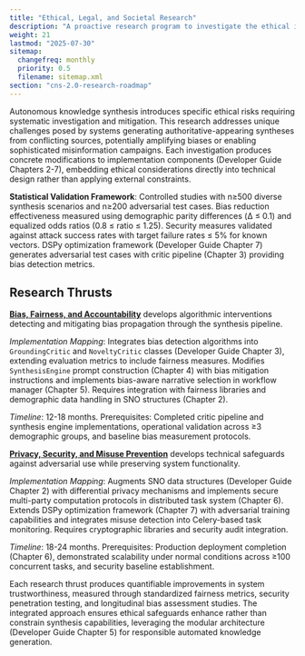 ```yaml
---
title: "Ethical, Legal, and Societal Research"
description: "A proactive research program to investigate the ethical implications of CNS 2.0 and develop frameworks for its responsible deployment."
weight: 21
lastmod: "2025-07-30"
sitemap:
  changefreq: monthly
  priority: 0.5
  filename: sitemap.xml
section: "cns-2.0-research-roadmap"
---
```


Autonomous knowledge synthesis introduces specific ethical risks requiring systematic investigation and mitigation. This research addresses unique challenges posed by systems generating authoritative-appearing syntheses from conflicting sources, potentially amplifying biases or enabling sophisticated misinformation campaigns. Each investigation produces concrete modifications to implementation components (Developer Guide Chapters 2-7), embedding ethical considerations directly into technical design rather than applying external constraints.

**Statistical Validation Framework**: Controlled studies with n≥500 diverse synthesis scenarios and n≥200 adversarial test cases. Bias reduction effectiveness measured using demographic parity differences (Δ ≤ 0.1) and equalized odds ratios (0.8 ≤ ratio ≤ 1.25). Security measures validated against attack success rates with target failure rates ≤ 5% for known vectors. DSPy optimization framework (Developer Guide Chapter 7) generates adversarial test cases with critic pipeline (Chapter 3) providing bias detection metrics.

## Research Thrusts

**[Bias, Fairness, and Accountability](./1-bias-fairness-and-accountability/)** develops algorithmic interventions detecting and mitigating bias propagation through the synthesis pipeline.

*Implementation Mapping*: Integrates bias detection algorithms into `GroundingCritic` and `NoveltyCritic` classes (Developer Guide Chapter 3), extending evaluation metrics to include fairness measures. Modifies `SynthesisEngine` prompt construction (Chapter 4) with bias mitigation instructions and implements bias-aware narrative selection in workflow manager (Chapter 5). Requires integration with fairness libraries and demographic data handling in SNO structures (Chapter 2).

*Timeline*: 12-18 months. Prerequisites: Completed critic pipeline and synthesis engine implementations, operational validation across ≥3 demographic groups, and baseline bias measurement protocols.

**[Privacy, Security, and Misuse Prevention](./2-privacy-security-and-misuse-prevention/)** develops technical safeguards against adversarial use while preserving system functionality.

*Implementation Mapping*: Augments SNO data structures (Developer Guide Chapter 2) with differential privacy mechanisms and implements secure multi-party computation protocols in distributed task system (Chapter 6). Extends DSPy optimization framework (Chapter 7) with adversarial training capabilities and integrates misuse detection into Celery-based task monitoring. Requires cryptographic libraries and security audit integration.

*Timeline*: 18-24 months. Prerequisites: Production deployment completion (Chapter 6), demonstrated scalability under normal conditions across ≥100 concurrent tasks, and security baseline establishment.

Each research thrust produces quantifiable improvements in system trustworthiness, measured through standardized fairness metrics, security penetration testing, and longitudinal bias assessment studies. The integrated approach ensures ethical safeguards enhance rather than constrain synthesis capabilities, leveraging the modular architecture (Developer Guide Chapter 5) for responsible automated knowledge generation.
